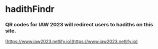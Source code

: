 # hadithFindr

### QR codes for IAW 2023 will redirect users to hadiths on this site.

[https://www.iaw2023.netlify.io](https://www.iaw2023.netlify.io)
